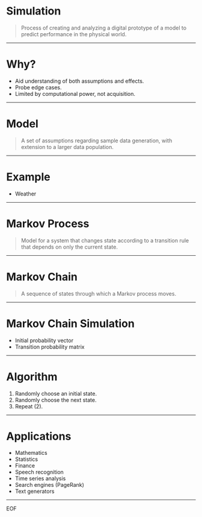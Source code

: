 # Simulation

> Process of creating and analyzing a digital prototype of a model to predict performance in the physical world.

---

# Why?

* Aid understanding of both assumptions and effects.
* Probe edge cases.
* Limited by computational power, not acquisition.

---

# Model

> A set of assumptions regarding sample data generation, with extension to a larger data population.

---

# Example

* Weather

---

# Markov Process

> Model for a system that changes state according to a transition rule that depends on only the current state.

---

# Markov Chain

> A sequence of states through which a Markov process moves.

---

# Markov Chain Simulation

* Initial probability vector
* Transition probability matrix

---

# Algorithm

1. Randomly choose an initial state.
2. Randomly choose the next state.
3. Repeat (2).

---

# Applications

* Mathematics
* Statistics
* Finance
* Speech recognition
* Time series analysis
* Search engines (PageRank)
* Text generators

---

EOF
